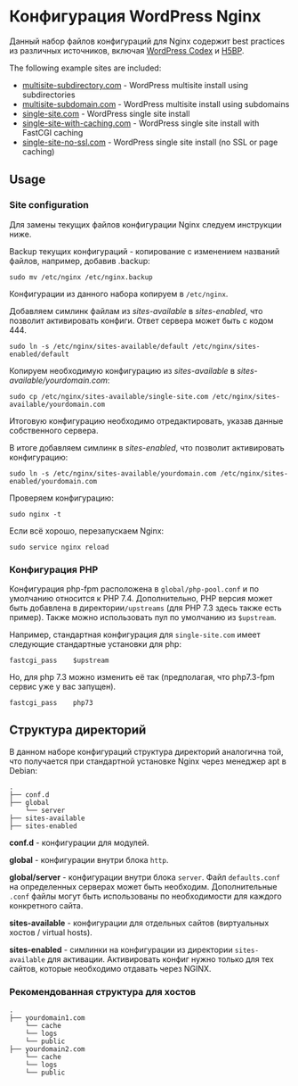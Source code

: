 # Конфигурация WordPress Nginx

Данный набор файлов конфигураций для Nginx содержит best practices из различных источников, включая [WordPress Codex](https://codex.wordpress.org/Nginx) и [H5BP](https://github.com/h5bp/server-configs-nginx).

The following example sites are included:

- [multisite-subdirectory.com](sites-available/multisite-subdirectory.com) - WordPress multisite install using subdirectories
- [multisite-subdomain.com](sites-available/multisite-subdomain.com) - WordPress multisite install using subdomains
- [single-site.com](sites-available/single-site.com) - WordPress single site install
- [single-site-with-caching.com](sites-available/single-site-with-caching.com) - WordPress single site install with FastCGI caching
- [single-site-no-ssl.com](sites-available/single-site-no-ssl.com) - WordPress single site install (no SSL or page caching)

## Usage

### Site configuration

Для замены текущих файлов конфигурации Nginx следуем инструкции ниже.

Backup текущих конфигураций - копирование с изменением названий файлов, например, добавив .backup:

`sudo mv /etc/nginx /etc/nginx.backup`

Конфигурации из данного набора копируем в `/etc/nginx`.

Добавляем симлинк файлам из _sites-available_ в _sites-enabled_, что позволит активировать конфиги. Ответ сервера может быть с кодом 444.

`sudo ln -s /etc/nginx/sites-available/default /etc/nginx/sites-enabled/default`

Копируем необходимую конфигурацию из _sites-available_ в _sites-available/yourdomain.com_:

`sudo cp /etc/nginx/sites-available/single-site.com /etc/nginx/sites-available/yourdomain.com`

Итоговую конфигурацию необходимо отредактировать, указав данные собственного сервера.

В итоге добавляем симлинк в _sites-enabled_, что позволит активировать конфигурацию:

`sudo ln -s /etc/nginx/sites-available/yourdomain.com /etc/nginx/sites-enabled/yourdomain.com`

Проверяем конфигурацию:

`sudo nginx -t`

Если всё хорошо, перезапускаем Nginx:

`sudo service nginx reload`

### Конфигурация PHP

Конфигурация php-fpm расположена в `global/php-pool.conf` и по умолчанию относится к PHP 7.4\. Дополнительно, PHP версия может быть добавлена в директории`/upstreams` (для PHP 7.3 здесь также есть пример). Также можно использовать пул по умолчанию из `$upstream`.

Например, стандартная конфигурация для `single-site.com` имеет следующие стандартные установки для php:

```
fastcgi_pass    $upstream
```

Но, для php 7.3 можно изменить её так (предполагая, что php7.3-fpm сервис уже у вас запущен).

```
fastcgi_pass    php73
```

## Структура директорий

В данном наборе конфигураций структура директорий аналогична той, что получается при стандартной установке Nginx через менеджер apt в Debian:

```
.
├── conf.d
├── global
    └── server
├── sites-available
├── sites-enabled
```

**conf.d** - конфигурации для модулей.

**global** - конфигурации внутри блока `http`.

**global/server** - конфигурации внутри блока `server`. Файл `defaults.conf` на определенных серверах может быть необходим. Дополнительные `.conf` файлы могут быть использованы по необходимости для каждого конкретного сайта.

**sites-available** - конфигурации для отдельных сайтов (виртуальных хостов / virtual hosts).

**sites-enabled** - симлинки на конфигурации из директории `sites-available` для активации. Активировать конфиг нужно только для тех сайтов, которые необходимо отдавать через NGINX.

### Рекомендованная структура для хостов

```
.
├── yourdomain1.com
    └── cache
    └── logs
    └── public
├── yourdomain2.com
    └── cache
    └── logs
    └── public
```
